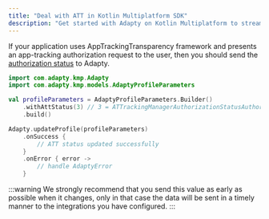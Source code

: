 ```yaml
---
title: "Deal with ATT in Kotlin Multiplatform SDK"
description: "Get started with Adapty on Kotlin Multiplatform to streamline subscription setup and management."
---
```



If your application uses AppTrackingTransparency framework and presents an app-tracking authorization request to the user, then you should send the [authorization status](https://developer.apple.com/documentation/apptrackingtransparency/attrackingmanager/authorizationstatus/) to Adapty.

```kotlin showLineNumbers
import com.adapty.kmp.Adapty
import com.adapty.kmp.models.AdaptyProfileParameters

val profileParameters = AdaptyProfileParameters.Builder()
    .withAttStatus(3) // 3 = ATTrackingManagerAuthorizationStatusAuthorized
    .build()

Adapty.updateProfile(profileParameters)
    .onSuccess {
        // ATT status updated successfully
    }
    .onError { error ->
        // handle AdaptyError
    }
```

:::warning
We strongly recommend that you send this value as early as possible when it changes, only in that case the data will be sent in a timely manner to the integrations you have configured.
::: 
